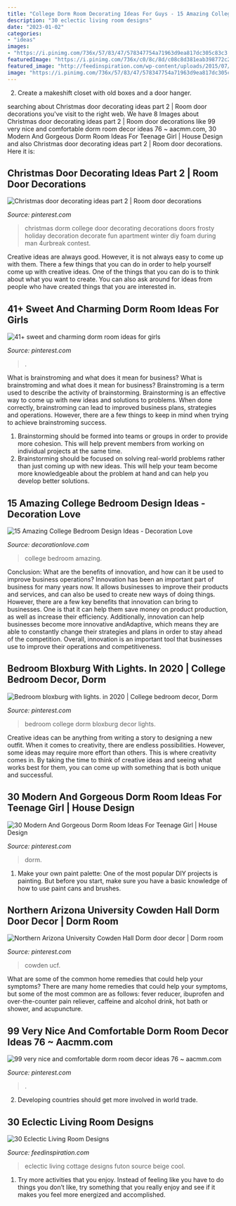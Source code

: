 ```yaml
---
title: "College Dorm Room Decorating Ideas For Guys - 15 Amazing College Bedroom Design Ideas"
description: "30 eclectic living room designs"
date: "2023-01-02"
categories:
- "ideas"
images:
- "https://i.pinimg.com/736x/57/83/47/578347754a71963d9ea817dc305c83c3.jpg"
featuredImage: "https://i.pinimg.com/736x/c0/8c/8d/c08c8d381eab398772c24de25db8feb0.jpg"
featured_image: "http://feedinspiration.com/wp-content/uploads/2015/07/Cool-Futon-Chair-decorating-ideas-for-Living-Room-Eclectic-design-ideas-with-Cool-beige-futon-beige.jpg"
image: "https://i.pinimg.com/736x/57/83/47/578347754a71963d9ea817dc305c83c3.jpg"
---
```



2. Create a makeshift closet with old boxes and a door hanger.

	

		
searching about Christmas door decorating ideas part 2 | Room door decorations you've visit to the right web. We have 8 Images about Christmas door decorating ideas part 2 | Room door decorations like 99 very nice and comfortable dorm room decor ideas 76 ~ aacmm.com, 30 Modern And Gorgeous Dorm Room Ideas For Teenage Girl | House Design and also Christmas door decorating ideas part 2 | Room door decorations. Here it is:
		
    
## Christmas Door Decorating Ideas Part 2 | Room Door Decorations

<img loading=lazy src="https://i.pinimg.com/originals/e9/a4/e4/e9a4e4222be6a1020df59f478e399aa9.jpg" onerror="this.onerror=null;this.src='https://tse3.mm.bing.net/th?id=OIP.KCDdNso5QM3z3YUbS8no9QHaJ6&amp;pid=15.1';" alt="Christmas door decorating ideas part 2 | Room door decorations">

_Source: pinterest.com_

>christmas dorm college door decorating decorations doors frosty holiday decoration decorate fun apartment winter diy foam during man 4urbreak contest. 

	

Creative ideas are always good. However, it is not always easy to come up with them. There a few things that you can do in order to help yourself come up with creative ideas. One of the things that you can do is to think about what you want to create. You can also ask around for ideas from people who have created things that you are interested in.

    
## 41+ Sweet And Charming Dorm Room Ideas For Girls

<img loading=lazy src="https://i.pinimg.com/736x/2b/a9/e3/2ba9e35f1f9d95f197913af9afc538a3.jpg" onerror="this.onerror=null;this.src='https://tse2.mm.bing.net/th?id=OIP.OncapIV3iyWv47M_k9jVaQHaJQ&amp;pid=15.1';" alt="41+ sweet and charming dorm room ideas for girls">

_Source: pinterest.com_

>. 

	

What is brainstroming and what does it mean for business?
What is brainstroming and what does it mean for business?
Brainstroming is a term used to describe the activity of brainstorming. Brainstorming is an effective way to come up with new ideas and solutions to problems. When done correctly, brainstroming can lead to improved business plans, strategies and operations. However, there are a few things to keep in mind when trying to achieve brainstroming success.

1) Brainstorming should be formed into teams or groups in order to provide more cohesion. This will help prevent members from working on individual projects at the same time.
2) Brainstorming should be focused on solving real-world problems rather than just coming up with new ideas. This will help your team become more knowledgeable about the problem at hand and can help you develop better solutions.

    
## 15 Amazing College Bedroom Design Ideas - Decoration Love

<img loading=lazy src="http://www.decorationlove.com/wp-content/uploads/2016/06/Excellent-College-Bedroom-Design.jpg" onerror="this.onerror=null;this.src='https://tse3.mm.bing.net/th?id=OIP.rOD-mT7g-CEEahpEsPzqfAHaKt&amp;pid=15.1';" alt="15 Amazing College Bedroom Design Ideas - Decoration Love">

_Source: decorationlove.com_

>college bedroom amazing. 

	

Conclusion: What are the benefits of innovation, and how can it be used to improve business operations?
Innovation has been an important part of business for many years now. It allows businesses to improve their products and services, and can also be used to create new ways of doing things. However, there are a few key benefits that innovation can bring to businesses. One is that it can help them save money on product production, as well as increase their efficiency. Additionally, innovation can help businesses become more innovative andAdaptive, which means they are able to constantly change their strategies and plans in order to stay ahead of the competition. Overall, innovation is an important tool that businesses use to improve their operations and competitiveness.

    
## Bedroom Bloxburg With Lights. In 2020 | College Bedroom Decor, Dorm

<img loading=lazy src="https://i.pinimg.com/736x/c0/8c/8d/c08c8d381eab398772c24de25db8feb0.jpg" onerror="this.onerror=null;this.src='https://tse4.mm.bing.net/th?id=OIP.y2UwnTT86hSSSJJ3tysnGAHaJ3&amp;pid=15.1';" alt="Bedroom bloxburg with lights. in 2020 | College bedroom decor, Dorm">

_Source: pinterest.com_

>bedroom college dorm bloxburg decor lights. 

	

Creative ideas can be anything from writing a story to designing a new outfit. When it comes to creativity, there are endless possibilities. However, some ideas may require more effort than others. This is where creativity comes in. By taking the time to think of creative ideas and seeing what works best for them, you can come up with something that is both unique and successful.

    
## 30 Modern And Gorgeous Dorm Room Ideas For Teenage Girl | House Design

<img loading=lazy src="https://i.pinimg.com/736x/57/83/47/578347754a71963d9ea817dc305c83c3.jpg" onerror="this.onerror=null;this.src='https://tse2.mm.bing.net/th?id=OIP.nSB83XN1eD7OBTLATdDZKAHaMX&amp;pid=15.1';" alt="30 Modern And Gorgeous Dorm Room Ideas For Teenage Girl | House Design">

_Source: pinterest.com_

>dorm. 

	

1. Make your own paint palette: One of the most popular DIY projects is painting. But before you start, make sure you have a basic knowledge of how to use paint cans and brushes.

    
## Northern Arizona University Cowden Hall Dorm Door Decor | Dorm Room

<img loading=lazy src="https://i.pinimg.com/736x/a6/a6/53/a6a653d72db5ea65165bc3619b88c7a0--northern-arizona-university-dorm-door.jpg" onerror="this.onerror=null;this.src='https://tse4.mm.bing.net/th?id=OIP.MRHYx0lMePx3fJ3FK5dUkAHaJ3&amp;pid=15.1';" alt="Northern Arizona University Cowden Hall Dorm door decor | Dorm room">

_Source: pinterest.com_

>cowden ucf. 

	

What are some of the common home remedies that could help your symptoms?
There are many home remedies that could help your symptoms, but some of the most common are as follows: fever reducer, ibuprofen and over-the-counter pain reliever, caffeine and alcohol drink, hot bath or shower, and acupuncture.

    
## 99 Very Nice And Comfortable Dorm Room Decor Ideas 76 ~ Aacmm.com

<img loading=lazy src="https://i.pinimg.com/originals/d8/5a/39/d85a3995a3eb8a05e03f87ee8571a9b5.jpg" onerror="this.onerror=null;this.src='https://tse2.mm.bing.net/th?id=OIP.iNPYeNwNLldO2cIjgAZVPAHaJ4&amp;pid=15.1';" alt="99 very nice and comfortable dorm room decor ideas 76 ~ aacmm.com">

_Source: pinterest.com_

>. 

	

2. Developing countries should get more involved in world trade.

    
## 30 Eclectic Living Room Designs

<img loading=lazy src="http://feedinspiration.com/wp-content/uploads/2015/07/Cool-Futon-Chair-decorating-ideas-for-Living-Room-Eclectic-design-ideas-with-Cool-beige-futon-beige.jpg" onerror="this.onerror=null;this.src='https://tse1.mm.bing.net/th?id=OIP.TQ12xWDpXlQq3UC4xv1V2gHaLJ&amp;pid=15.1';" alt="30 Eclectic Living Room Designs">

_Source: feedinspiration.com_

>eclectic living cottage designs futon source beige cool. 

	

1. Try more activities that you enjoy. Instead of feeling like you have to do things you don’t like, try something that you really enjoy and see if it makes you feel more energized and accomplished. 

